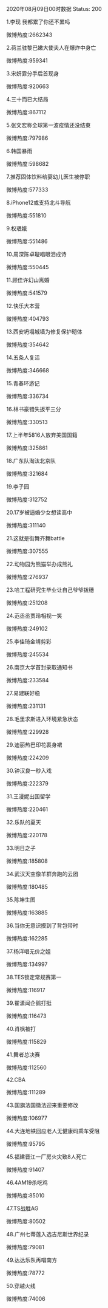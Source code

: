 2020年08月09日00时数据
Status: 200

1.李现 我都累了你还不累吗

微博热度:2662343

2.荷兰驻黎巴嫩大使夫人在爆炸中身亡

微博热度:959341

3.宋妍霏分手后首现身

微博热度:920663

4.三十而已大结局

微博热度:867112

5.张文宏称全球第一波疫情还没结束

微博热度:797986

6.韩国暴雨

微博热度:598682

7.推荐固体饮料给婴幼儿医生被停职

微博热度:577333

8.iPhone12或支持北斗导航

微博热度:551810

9.权珉娥

微博热度:551486

10.周深陈卓璇唱眼泪成诗

微博热度:550445

11.顾佳许幻山离婚

微博热度:541579

12.快乐大本营

微博热度:404793

13.西安坍塌城墙为修复保护砌体

微博热度:354642

14.五条人复活

微博热度:346668

15.青春环游记

微博热度:336734

16.林书豪错失扳平三分

微博热度:330513

17.上半年5816人放弃美国国籍

微博热度:325861

18.广东队淘汰北京队

微博热度:321684

19.李子园

微博热度:312752

20.17岁被逼婚少女想读高中

微博热度:311140

21.这就是街舞齐舞battle

微博热度:307555

22.动物园为熊猫举办成熊礼

微博热度:276937

23.哈工程研究生毕业让自己爷爷拨穗

微博热度:251208

24.范丞丞贾玲相视一笑

微博热度:249102

25.李佳琦金靖剪彩

微博热度:245534

26.南京大学首封录取通知书

微博热度:233584

27.易建联好稳

微博热度:231131

28.毛里求斯进入环境紧急状态

微博热度:229928

29.迪丽热巴印花裹身裙

微博热度:224209

30.钟汉良一秒入戏

微博热度:222379

31.王漫妮出国留学

微博热度:220461

32.乐队的夏天

微博热度:220178

33.明日之子

微博热度:185808

34.武汉天空像羊群奔跑的云团

微博热度:180485

35.陈坤生图

微博热度:163885

36.当你无意识摸到了背包带时

微博热度:162285

37.杨洋唱无价之姐

微博热度:134997

38.TES锁定常规赛第一

微博热度:116917

39.翟潇闻企鹅打挺

微博热度:116473

40.肖枫被打

微博热度:115829

41.舞者总决赛

微博热度:112560

42.CBA

微博热度:111289

43.国旗法国徽法迎来重要修改

微博热度:106977

44.大连地铁回应老人无健康码乘车受阻

微博热度:95795

45.福建晋江一厂房火灾致8人死亡

微博热度:91407

46.4AM19杀吃鸡

微博热度:85010

47.TS战胜AG

微博热度:80502

48.广州七蒂莲入选吉尼斯世界纪录

微博热度:79081

49.达达乐队再唱南方

微博热度:78772

50.穿越火线

微博热度:74006

